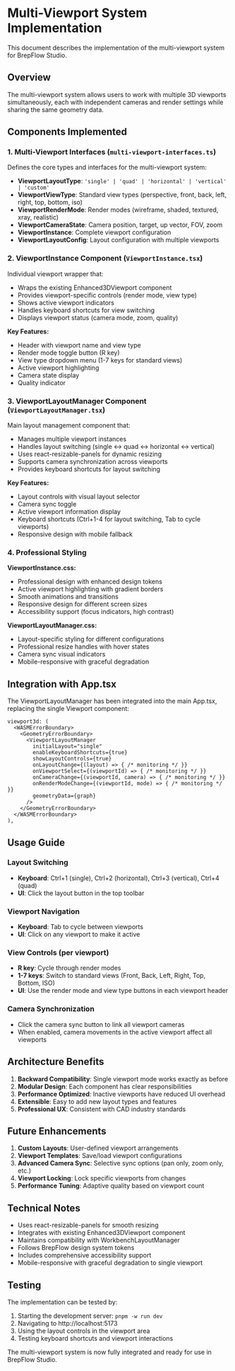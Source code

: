# Multi-Viewport System Implementation

This document describes the implementation of the multi-viewport system for BrepFlow Studio.

## Overview

The multi-viewport system allows users to work with multiple 3D viewports simultaneously, each with independent cameras and render settings while sharing the same geometry data.

## Components Implemented

### 1. Multi-Viewport Interfaces (`multi-viewport-interfaces.ts`)

Defines the core types and interfaces for the multi-viewport system:

- **ViewportLayoutType**: `'single' | 'quad' | 'horizontal' | 'vertical' | 'custom'`
- **ViewportViewType**: Standard view types (perspective, front, back, left, right, top, bottom, iso)
- **ViewportRenderMode**: Render modes (wireframe, shaded, textured, xray, realistic)
- **ViewportCameraState**: Camera position, target, up vector, FOV, zoom
- **ViewportInstance**: Complete viewport configuration
- **ViewportLayoutConfig**: Layout configuration with multiple viewports

### 2. ViewportInstance Component (`ViewportInstance.tsx`)

Individual viewport wrapper that:
- Wraps the existing Enhanced3DViewport component
- Provides viewport-specific controls (render mode, view type)
- Shows active viewport indicators
- Handles keyboard shortcuts for view switching
- Displays viewport status (camera mode, zoom, quality)

**Key Features:**
- Header with viewport name and view type
- Render mode toggle button (R key)
- View type dropdown menu (1-7 keys for standard views)
- Active viewport highlighting
- Camera state display
- Quality indicator

### 3. ViewportLayoutManager Component (`ViewportLayoutManager.tsx`)

Main layout management component that:
- Manages multiple viewport instances
- Handles layout switching (single ↔ quad ↔ horizontal ↔ vertical)
- Uses react-resizable-panels for dynamic resizing
- Supports camera synchronization across viewports
- Provides keyboard shortcuts for layout switching

**Key Features:**
- Layout controls with visual layout selector
- Camera sync toggle
- Active viewport information display
- Keyboard shortcuts (Ctrl+1-4 for layout switching, Tab to cycle viewports)
- Responsive design with mobile fallback

### 4. Professional Styling

**ViewportInstance.css:**
- Professional design with enhanced design tokens
- Active viewport highlighting with gradient borders
- Smooth animations and transitions
- Responsive design for different screen sizes
- Accessibility support (focus indicators, high contrast)

**ViewportLayoutManager.css:**
- Layout-specific styling for different configurations
- Professional resize handles with hover states
- Camera sync visual indicators
- Mobile-responsive with graceful degradation

## Integration with App.tsx

The ViewportLayoutManager has been integrated into the main App.tsx, replacing the single Viewport component:

```tsx
viewport3d: (
  <WASMErrorBoundary>
    <GeometryErrorBoundary>
      <ViewportLayoutManager
        initialLayout="single"
        enableKeyboardShortcuts={true}
        showLayoutControls={true}
        onLayoutChange={(layout) => { /* monitoring */ }}
        onViewportSelect={(viewportId) => { /* monitoring */ }}
        onCameraChange={(viewportId, camera) => { /* monitoring */ }}
        onRenderModeChange={(viewportId, mode) => { /* monitoring */ }}
        geometryData={graph}
      />
    </GeometryErrorBoundary>
  </WASMErrorBoundary>
),
```

## Usage Guide

### Layout Switching
- **Keyboard**: Ctrl+1 (single), Ctrl+2 (horizontal), Ctrl+3 (vertical), Ctrl+4 (quad)
- **UI**: Click the layout button in the top toolbar

### Viewport Navigation
- **Keyboard**: Tab to cycle between viewports
- **UI**: Click on any viewport to make it active

### View Controls (per viewport)
- **R key**: Cycle through render modes
- **1-7 keys**: Switch to standard views (Front, Back, Left, Right, Top, Bottom, ISO)
- **UI**: Use the render mode and view type buttons in each viewport header

### Camera Synchronization
- Click the camera sync button to link all viewport cameras
- When enabled, camera movements in the active viewport affect all viewports

## Architecture Benefits

1. **Backward Compatibility**: Single viewport mode works exactly as before
2. **Modular Design**: Each component has clear responsibilities
3. **Performance Optimized**: Inactive viewports have reduced UI overhead
4. **Extensible**: Easy to add new layout types and features
5. **Professional UX**: Consistent with CAD industry standards

## Future Enhancements

1. **Custom Layouts**: User-defined viewport arrangements
2. **Viewport Templates**: Save/load viewport configurations
3. **Advanced Camera Sync**: Selective sync options (pan only, zoom only, etc.)
4. **Viewport Locking**: Lock specific viewports from changes
5. **Performance Tuning**: Adaptive quality based on viewport count

## Technical Notes

- Uses react-resizable-panels for smooth resizing
- Integrates with existing Enhanced3DViewport component
- Maintains compatibility with WorkbenchLayoutManager
- Follows BrepFlow design system tokens
- Includes comprehensive accessibility support
- Mobile-responsive with graceful degradation to single viewport

## Testing

The implementation can be tested by:
1. Starting the development server: `pnpm -w run dev`
2. Navigating to http://localhost:5173
3. Using the layout controls in the viewport area
4. Testing keyboard shortcuts and viewport interactions

The multi-viewport system is now fully integrated and ready for use in BrepFlow Studio.